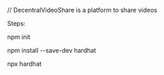 
// DecentralVideoShare is a platform to share videos

Steps: 

npm init

npm install --save-dev hardhat

npx hardhat